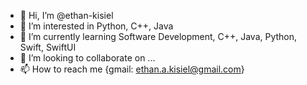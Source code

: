 - 👋 Hi, I’m @ethan-kisiel
- 👀 I’m interested in Python, C++, Java
- 🌱 I’m currently learning Software Development, C++, Java, Python, Swift, SwiftUI
- 💞️ I’m looking to collaborate on ...
- 📫 How to reach me {gmail: ethan.a.kisiel@gmail.com}
